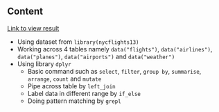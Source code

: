 
## Content
[Link to view result](https://docs.google.com/spreadsheets/d/1PcFaMuNgFLsrk_M8fUDOXMV5ekJQ1E0cMsyplThFec0/edit?usp=sharing)

- Using dataset from `library(nycflights13)`
- Working across 4 tables namely `data("flights")`, `data("airlines")`, `data("planes")`, `data("airports")` and `data("weather")`
- Using library `dplyr`
  - Basic command such as `select`, `filter`, `group by`, `summarise`, `arrange`, `count` and `mutate`
  - Pipe across table by `left_join`
  - Label data in different range by `if_else`
  - Doing pattern matching by `grepl`
